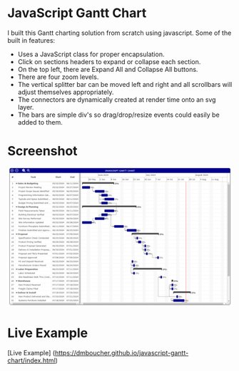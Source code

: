 # JavaScript Gantt Chart

I built this Gantt charting solution from scratch using javascript.
Some of the built in features:
* Uses a JavaScript class for proper encapsulation.
* Click on sections headers to expand or collapse each section.
* On the top left, there are Expand All and Collapse All buttons.
* There are four zoom levels.
* The vertical splitter bar can be moved left and right and all scrollbars will adjust themselves appropriately.
* The connectors are dynamically created at render time onto an svg layer.
* The bars are simple div's so drag/drop/resize events could easily be added to them.

# Screenshot
![screenshot](misc/screenshots/screenshot.png)

# Live Example
[Live Example] (https://dmboucher.github.io/javascript-gantt-chart/index.html)

